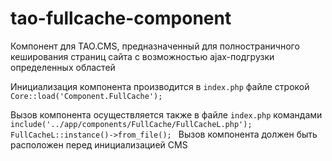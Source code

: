 # tao-fullcache-component
Компонент для TAO.CMS, предназначенный для полностраничного кеширования страниц сайта с возможностью ajax-подгрузки определенных областей

Инициализация компонента производится в `index.php` файле строкой `Core::load('Component.FullCache');`

Вызов компонента осуществляется также в файле `index.php` командами
`include('../app/components/FullCache/FullCacheL.php');
 FullCacheL::instance()->from_file();
`
Вызов компонента должен быть расположен перед инициализацией CMS